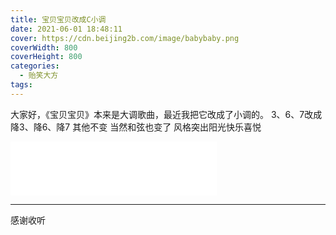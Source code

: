 ```yaml
---
title: 宝贝宝贝改成C小调
date: 2021-06-01 18:48:11
cover: https://cdn.beijing2b.com/image/babybaby.png
coverWidth: 800
coverHeight: 800
categories:
  - 贻笑大方
tags:
---
```



大家好，《宝贝宝贝》本来是大调歌曲，最近我把它改成了小调的。
3、6、7改成
降3、降6、降7
其他不变
当然和弦也变了
风格突出阳光快乐喜悦

<iframe frameborder="no" border="0" marginwidth="0" marginheight="0" width=330 height=86 src="//music.163.com/outchain/player?type=2&id=1849021311&auto=1&height=66"></iframe>





---

感谢收听